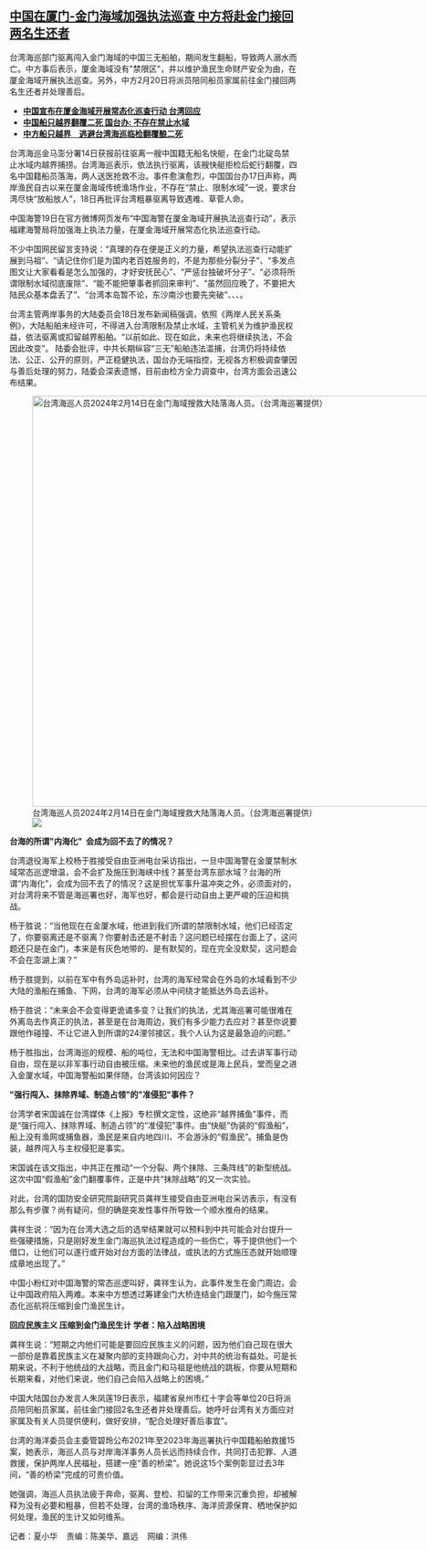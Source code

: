 <!--1708356663000-->
[中国在厦门-金门海域加强执法巡查 中方将赴金门接回两名生还者](https://www.rfa.org/mandarin/yataibaodao/gangtai/hx2-02192024101330.html)
------

<p>台湾海巡部门驱离闯入金门海域的中国三无船舶，期间发生翻船，导致两人溺水而亡。中方事后表示，厦金海域没有"禁限区"，并以维护渔民生命财产安全为由，在厦金海域开展执法巡查。另外，中方2月20日将派员陪同船员家属前往金门接回两名生还者并处理善后。</p><ul><li><a href="https://www.rfa.org/mandarin/Xinwen/4-02182024111318.html"><strong>中国宣布在厦金海域开展常态化巡查行动 台湾回应</strong></a></li><li><strong><a href="https://www.rfa.org/mandarin/Xinwen/8-02172024162846.html">中国船只越界翻覆二死 国台办: 不存在禁止水域</a></strong></li><li><strong><a href="https://www.rfa.org/mandarin/yataibaodao/gangtai/hx1-02152024075539.html">中方船只越界　逃避台湾海巡临检翻覆酿二死</a></strong></li></ul><p><span style="font-weight: 400;">台湾海巡金马澎分署14日获报前往驱离一艘中国籍无船名快艇，在金门北碇岛禁止水域内越界捕捞。台湾海巡表示，依法执行驱离，该艘快艇拒检后蛇行翻覆，四名中国籍船员落海，两人送医抢救不治。事件愈演愈烈，中国国台办17日声称，两岸渔民自古以来在厦金海域传统渔场作业，不存在“禁止、限制水域”一说，要求台湾尽快“放船放人”，18日再批评台湾粗暴驱离导致遇难、草菅人命。</span></p><p><span style="font-weight: 400;">中国海警19日在官方微博网页发布“中国海警在厦金海域开展执法巡查行动”，表示福建海警局将加强海上执法力量，在厦金海域开展常态化执法巡查行动。</span></p><p><span style="font-weight: 400;">不少中国网民留言支持说：“真理的存在便是正义的力量，希望执法巡查行动能扩展到马祖”、“请记住你们是为国内老百姓服务的，不是为那些分裂分子”、“多发点图文让大家看看是怎么加强的，才好安抚民心”、“严惩台独破坏分子”、“必须将所谓限制水域彻底废除”、“能不能把肇事者抓回来审判”、“虽然回应晚了，不要把大陆民众基本盘丢了”、“台湾本岛暂不论，东沙南沙也要先突破”、、、。</span></p><p><span style="font-weight: 400;">台湾主管两岸事务的大陆委员会</span><span style="font-weight: 400;">18</span><span style="font-weight: 400;">日发布新闻稿强调，依照</span><span style="font-weight: 400;">《</span><span style="font-weight: 400;">两岸人民关系条例</span><span style="font-weight: 400;">》</span><span style="font-weight: 400;">，大陆船舶未经许可，不得进入台湾限制及禁止水域，主管机关为维护渔民权益，依法驱离或扣留越界船舶。“以前如此、现在如此，未来也将继续执法，不会因此改变”。</span> <span style="font-weight: 400;">陆委会批评，中共长期纵容“三无”船舶违法滥捕，台湾仍将持续依法、公正、公开的原则，严正</span><span style="font-weight: 400;">稳</span><span style="font-weight: 400;">健执法，国台办无端指控，无视各方积极调查肇因与善后处理的努力，陆委会深表遗憾，目前由检方全力调查中，台湾方面会迅速公布结果。</span><span style="font-weight: 400;"> </span></p><p><figure class="image-richtext image-inline captioned" style="width:1280px;"><img alt="台湾海巡人员2024年2月14日在金门海域搜救大陆落海人员。（台湾海巡署提供）" height="720" src="https://www.rfa.org/mandarin/yataibaodao/gangtai/hx2-02192024101330.html/hx3.jpg/@@images/911def0e-10ba-45b1-aef8-4b5720cef602.jpeg" title="hx3.jpg" width="1280"/><figcaption class="image-caption">台湾海巡人员2024年2月14日在金门海域搜救大陆落海人员。（台湾海巡署提供）</figcaption><small></small><div id="zoomattribute"><a data-caption="台湾海巡人员2024年2月14日在金门海域搜救大陆落海人员。（台湾海巡署提供）" data-fancybox="" href="https://www.rfa.org/mandarin/yataibaodao/gangtai/hx2-02192024101330.html/hx3.jpg" id="single_image" title="台湾海巡人员2024年2月14日在金门海域搜救大陆落海人员。（台湾海巡署提供）"><img src="/++plone++rfa-resources/img/icon-zoom.png"/></a></div></figure></p><p><b>台海的所谓"内海化"  会成为回不去了的情况？</b></p><p><span style="font-weight: 400;">台湾退役海军上校杨于胜接受自由亚洲电台采访指出，一旦中国海警在金厦禁制水域常态巡逻增温，会不会扩及施压到海峡中线？甚至台湾东部水域？台海的所谓“内海化”，会成为回不去了的情况？这是担忧军事升温冲突之外，必须面对的，对台湾将来不管是海巡署也好，海军也好，都会是行动自由上更严峻的压迫和挑战。</span></p><p><span style="font-weight: 400;">杨于胜说：“当他现在在金厦水域，他进到我们所谓的禁限制水域，他们已经否定了，你要驱离还是不驱离？你要射击还是不射击？这问题已经摆在台面上了，这问题还只是在金门，本来是有灰色地带的、是有默契的，现在完全没默契，这问题会不会在澎湖上演？”</span></p><p><span style="font-weight: 400;">杨于胜提到，以前在军中有外岛运补时，台湾的海军经常会在外岛的水域看到不少大陆的渔船在捕鱼、下网，台湾的海军必须从中间绕才能抵达外岛去运补。</span></p><p><span style="font-weight: 400;">杨于胜说：“未来会不会变得更诡谲多变？让我们的执法，尤其海巡署可能很难在外离岛去作真正的执法，甚至是在台海周边，我们有多少能力去应对？甚至你说要跟他作碰撞、不让它进入到所谓的24浬邻接区，我个人认为这是最急迫的问题。”</span></p><p><span style="font-weight: 400;">杨于胜指出，台湾海巡的规模、船的吨位，无法和中国海警相比。过去讲军事行动自由，现在是以非军事行动自由被压缩。未来他的渔民或是海上民兵，堂而皇之进入金厦水域，中国海警船如果伴随，台湾该如何因应？</span></p><p><b>"强行闯入、抹除界域、制造占领"的"准侵犯"事件？</b></p><p><span style="font-weight: 400;">台湾学者宋国诚在台湾媒体《上报》专栏撰文定性，这绝非“越界捕鱼”事件，而是“强行闯入、抹除界域、制造占领”的“准侵犯”事件。由“快艇”伪装的“假渔船”，船上没有渔网或捕鱼器，渔民是来自内地四川、不会游泳的“假渔民”。捕鱼是伪装，越界闯入与主权侵犯是事实。</span></p><p><span style="font-weight: 400;">宋国诚在该文指出，中共正在推动“一个分裂、两个抹除、三条阵线”的新型统战。这次中国“假渔船”金门翻覆事件，正是中共“抹除战略”的又一次实验。</span></p><p><span style="font-weight: 400;">对此，台湾的国防安全研究院副研究员龚祥生接受自由亚洲电台采访表示，有没有那么有步骤？尚有疑问，但的确是突发性事件所导致一个顺水推舟的结果。</span></p><p><span style="font-weight: 400;">龚祥生说：“因为在台湾大选之后的选举结果就可以预料到中共可能会对台提升一些强硬措施，只是刚好发生金门海巡执法过程造成的一些伤亡，等于提供他们一个借口，让他们可以遂行或开始对台方面的法律战，或执法的方式施压态就开始顺理成章地出现了。”</span></p><p><span style="font-weight: 400;">中国小粉红对中国海警的常态巡逻叫好，龚祥生认为，此事件发生在金门周边，会让中国政府陷入两难。本来中方想透过筹建金门大桥连结金门跟厦门，如今施压常态化巡航将压缩到金门渔民生计。</span></p><p><b>回应民族主义 压缩到金门渔民生计 学者：陷入战略困境</b></p><p><span style="font-weight: 400;">龚祥生说：“短期之内他们可能是要回应民族主义的问题，因为他们自己现在很大一部份是靠着民族主义在凝聚内部的支持跟向心力，对中共的统治有益处。可是长期来说，不利于他统战的大战略，而且金门和马祖是他统战的跳板，你要从短期和长期来看，对他们来说，他们自己会陷入战略上的困境。”</span></p><p><span style="font-weight: 400;">中国大陆国台办发言人朱凤莲19日表示，福建省泉州市红十字会等单位20日将派员陪同船员家属，前往金门接回2名生还者并处理善后。她呼吁台湾有关方面应对家属及有关人员提供便利，做好安排，“配合处理好善后事宜”。</span></p><p><span style="font-weight: 400;">台湾的海洋委员会主委管碧玲公布2021年至2023年海巡署执行中国籍船舶救援15案，她表示，海巡人员与对岸海洋事务人员长远而持续合作，共同打击犯罪、人道救援，保护两岸人民福祉，搭建一座“善的桥梁”。她说这15个案例彰显过去3年间，“善的桥梁”完成的可贵价值。</span></p><p><span style="font-weight: 400;">她强调，海巡人员执法疲于奔命，驱离、登检、扣留的工作带来沉重负担，却被解释为没有必要和粗暴，但若不处理，台湾的渔场秩序、海洋资源保育、栖地保护如何处理，渔民的生计又如何维系。</span></p><p><span style="font-weight: 400;">记者：夏小华    责编：陈美华、嘉远    网编：洪伟 </span></p>
